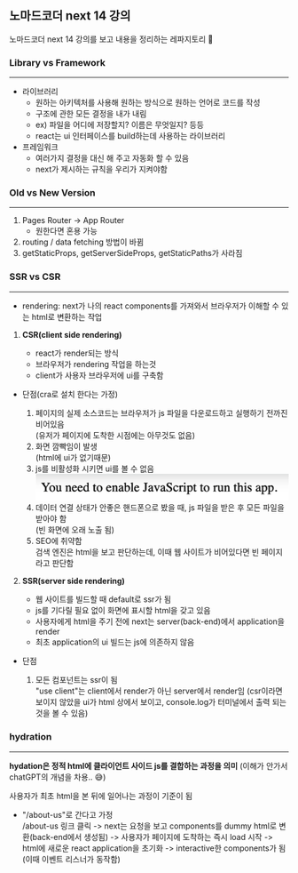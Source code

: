 ## 노마드코더 next 14 강의

노마드코더 next 14 강의를 보고 내용을 정리하는 레파지토리 📜

### Library vs Framework

<hr/>

- 라이브러리 <br/>
  - 원하는 아키텍처를 사용해 원하는 방식으로 원하는 언어로 코드를 작성
  - 구조에 관한 모든 결정을 내가 내림
  - ex) 파일을 어디에 저장할지? 이름은 무엇일지? 등등
  - react는 ui 인터페이스를 build하는데 사용하는 라이브러리
    <br/>
- 프레임워크 <br/>
  - 여러가지 결정을 대신 해 주고 자동화 할 수 있음
  - next가 제시하는 규칙을 우리가 지켜야함
    <br/>

### Old vs New Version

<hr/>

1. Pages Router -> App Router
   - 원한다면 혼용 가능
2. routing / data fetching 방법이 바뀜
3. getStaticProps, getServerSideProps, getStaticPaths가 사라짐
   <br/>

### SSR vs CSR

<hr/>

- rendering: next가 나의 react components를 가져와서 브라우저가 이해할 수 있는 html로 변환하는 작업

1. <b>CSR(client side rendering)</b>

   - react가 render되는 방식
   - 브라우저가 rendering 작업을 하는것
   - client가 사용자 브라우저에 ui를 구축함

- 단점(cra로 설치 한다는 가정)

  1. 페이지의 실제 소스코드는 브라우저가 js 파일을 다운로드하고 실행하기 전까진 비어있음
     <br/>
     (유저가 페이지에 도착한 시점에는 아무것도 없음)
  2. 화면 깜빡임이 발생 <br/>
     (html에 ui가 없기때문)
  3. js를 비활성화 시키면 ui를 볼 수 없음<br/>
     ![js를 비활성화 시켰을 때](image.png)
  4. 데이터 연결 상태가 안좋은 핸드폰으로 봤을 때, js 파일을 받은 후 모든 파일을 받아야 함<br/>(빈 화면에 오래 노출 됨)
  5. SEO에 취약함<br/>
     검색 엔진은 html을 보고 판단하는데, 이때 웹 사이트가 비어있다면 빈 페이지라고 판단함

2. <b>SSR(server side rendering)</b>

   - 웹 사이트를 빌드할 때 default로 ssr가 됨
   - js를 기다릴 필요 없이 화면에 표시할 html을 갖고 있음
   - 사용자에게 html을 주기 전에 next는 server(back-end)에서 application을 render
   - 최초 application의 ui 빌드는 js에 의존하지 않음

- 단점

  1. 모든 컴포넌트는 ssr이 됨<br/>
     "use client"는 client에서 render가 아닌 server에서 render임 (csr이라면 보이지 않았을 ui가 html 상에서 보이고, console.log가 터미널에서 출력 되는것을 볼 수 있음)
     <br/>

### hydration

<hr/>

<b>hydation은 정적 html에 클라이언트 사이드 js를 결합하는 과정을 의미</b> (이해가 안가서 chatGPT의 개념을 차용.. 😅)

사용자가 최초 html을 본 뒤에 일어나는 과정이 기준이 됨 <br/>

- "/about-us"로 간다고 가정 <br/>
  /about-us 링크 클릭 -> next는 요청을 보고 components를 dummy html로 변환(back-end에서 생성됨) -> 사용자가 페이지에 도착하는 즉시 load 시작 -> html에 새로운 react application을 초기화 -> interactive한 components가 됨(이때 이벤트 리스너가 동작함)
